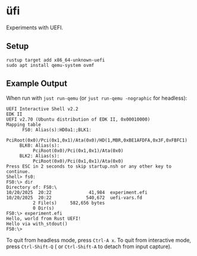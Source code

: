 # üfi

Experiments with UEFI.

## Setup

```shell
rustup target add x86_64-unknown-uefi
sudo apt install qemu-system ovmf
```

## Example Output

When run with `just run-qemu` (or `just run-qemu -nographic` for headless):

```
UEFI Interactive Shell v2.2
EDK II
UEFI v2.70 (Ubuntu distribution of EDK II, 0x00010000)
Mapping table
      FS0: Alias(s):HD0a1:;BLK1:
          PciRoot(0x0)/Pci(0x1,0x1)/Ata(0x0)/HD(1,MBR,0xBE1AFDFA,0x3F,0xFBFC1)
     BLK0: Alias(s):
          PciRoot(0x0)/Pci(0x1,0x1)/Ata(0x0)
     BLK2: Alias(s):
          PciRoot(0x0)/Pci(0x1,0x1)/Ata(0x0)
Press ESC in 2 seconds to skip startup.nsh or any other key to continue.
Shell> fs0:
FS0:\> dir
Directory of: FS0:\
10/20/2025  20:22              41,984  experiment.efi
10/20/2025  20:22             540,672  uefi-vars.fd
          2 File(s)     582,656 bytes
          0 Dir(s)
FS0:\> experiment.efi
Hello, world from Rust UEFI!
Hello via with_stdout()
FS0:\> 
```

To quit from headless mode, press `Ctrl-A x`. To quit from interactive mode, press `Ctrl-Shift-Q` (
or `Ctrl-Shift-A` to detach from input capture).
